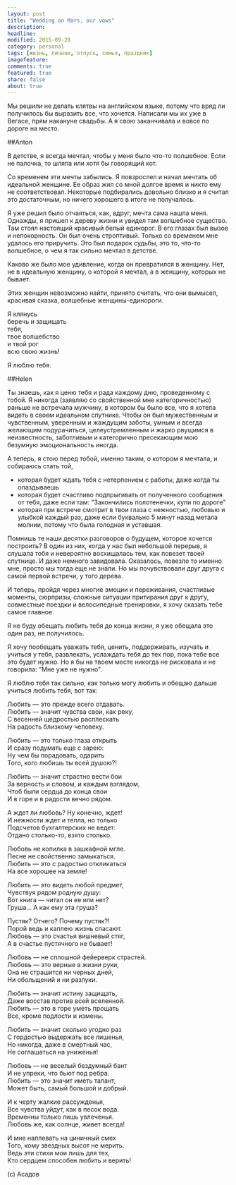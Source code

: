```yaml
---
layout: post
title: "Wedding on Mars, our vows"
description: 
headline: 
modified: 2015-09-28
category: personal
tags: [жизнь, личное, отпуск, семья, праздник]
imagefeature:
comments: true
featured: true
share: false
about: true
---
```


Мы решили не делать клятвы на английском языке, потому что вряд ли получилось бы выразить все, что хочется. Написали мы их уже в Вегасе, прям накануне свадьбы. А я свою заканчивала и вовсе по дороге на место.

##Anton

В детстве, я всегда мечтал, чтобы у меня было что-то полшебное. Если не палочка, то шляпа или хотя бы говорящий кот.

Со временем эти мечты забылись. Я повзрослел и начал мечтать об идеальной женщине. Ее образ жил со мной долгое время и никто ему не соответствовал. Некоторые подбирались довольно близко и я считал это достаточным, но ничего хорошего в итоге не получалось. 

Я уже решил было отчаяться, как, вдруг, мечта сама нашла меня. Однажды, я пришел к дереву жизни и увидел там волшебное существо. Там стоял настоящий красивый белый единорог. В его глазах был вызов и непокорность. Он был очень строптивый. Только со временем мне удалось его приручить. Это был подарок судьбы, это то, что-то волшебное, о чем я так сильно мечтал в детстве.

Каково же было мое удивление, когда он превратился в женщину. Нет, не в идеальную женщину, о которой я мечтал, а в женщину, которых не бывает.

Этих женщин невозможно найти, принято считать, что они вымысел, красивая сказка, волшебные женщины-единороги.

Я клянусь <br>
беречь и защищать <br>
тебя,<br>
твое волшебство<br>
и твой рог<br>
всю свою жизнь!<br>

Я люблю тебя.


##Helen

Ты знаешь, как я ценю тебя и рада каждому дню, проведенному с тобой. Я никогда (заявляю со свойственной мне категоричностью) раньше не встречала мужчину, в котором бы было все, что я хотела видеть в своем идеальном спутнике. Чтобы он был мужественным и чувственным, уверенным и жаждущим заботы, умным и всегда желающим подурачиться, целеустремленным и жарко рвущимся в неизвестность, заботливым и категорично пресекающим мою безумную эмоциональность иногда.

А теперь, я стою перед тобой, именно таким, о котором я мечтала, и собираюсь стать той, 

* которая будет ждать тебя с нетерпением с работы, даже когда ты опаздываешь 
* которая будет счастливо подпрыгивать от полученного сообщения от тебя, даже если там: "Закончились полотенечки, купи по дороге"
* которая при встрече смотрит в твои глаза с нежностью, любовью и улыбкой каждый раз, даже если буквально 5 минут назад метала молнии, потому что была голодная и уставшая.

Помнишь те наши десятки разговоров о будущем, которое хочется построить? В один из них, когда у нас был небольшой перерыв, я слушала тобя и невероятно восхищалась тем, как повезет твоей спутнице. И даже немного завидовала. Оказалось, повезло то именно мне, просто мы тогда еще не знали. Но мы почувствовали друг друга с самой первой встречи, у того дерева.

И теперь, пройдя через многие эмоции и переживания, счастливые моменты, сюрпризы, сложные ситуации притирания друг к другу, совместные поездки и велосипедные тренировки, я хочу сказать тебе самое главное.

Я не буду обещать любить тебя до конца жизни, я уже обещала это один раз, не получилось.

Я хочу пообещать уважать тебя, ценить, поддерживать, изучать и учиться у тебя, развлекать, услаждать тебя до тех пор, пока тебе все это будет нужно. Но я бы на твоем месте никогда не рисковала и не говорила: "Мне уже не нужно".

Я люблю тебя так сильно, как только могу любить и обещаю дальше учиться любить тебя, вот так:

Любить — это прежде всего отдавать. <br>
Любить — значит чувства свои, как реку, <br>
С весенней щедростью расплескать <br>
На радость близкому человеку.

Любить — это только глаза открыть<br>
И сразу подумать еще с зарею:<br>
Ну чем бы порадовать, одарить<br>
Того, кого любишь ты всей душою?!

Любить — значит страстно вести бои<br>
За верность и словом, и каждым взглядом,<br>
Чтоб были сердца до конца свои<br>
И в горе и в радости вечно рядом.

А ждет ли любовь? Ну конечно, ждет!<br>
И нежности ждет и тепла, но только<br>
Подсчетов бухгалтерских не ведет:<br>
Отдано столько-то, взято столько.

Любовь не копилка в зашкафной мгле.<br>
Песне не свойственно замыкаться.<br>
Любить — это с радостью откликаться<br>
На все хорошее на земле!

Любить — это видеть любой предмет,<br>
Чувствуя рядом родную душу:<br>
Вот книга — читал он ее или нет?<br>
Груша... А как ему эта груша?

Пустяк? Отчего? Почему пустяк?!<br>
Порой ведь и каплею жизнь спасают.<br>
Любовь — это счастья вишневый стяг,<br>
А в счастье пустячного не бывает!

Любовь — не сплошной фейерверк страстей.<br>
Любовь — это верные в жизни руки,<br>
Она не страшится ни черных дней,<br>
Ни обольщений и ни разлуки.

Любить — значит истину защищать,<br>
Даже восстав против всей вселенной.<br>
Любить — это в горе уметь прощать<br>
Все, кроме подлости и измены.

Любить — значит сколько угодно раз<br>
С гордостью выдержать все лишенья,<br>
Но никогда, даже в смертный час,<br>
Не соглашаться на униженья!

Любовь — не веселый бездумный бант<br>
И не упреки, что бьют под ребра.<br>
Любить — это значит иметь талант,<br>
Может быть, самый большой и добрый.

И к черту жалкие рассужденья,<br>
Все чувства уйдут, как в песок вода.<br>
Временны только лишь увлеченья.<br>
Любовь же, как солнце, живет всегда!

И мне наплевать на циничный смех<br>
Того, кому звездных высот не мерить.<br>
Ведь эти стихи мои лишь для тех,<br>
Кто сердцем способен любить и верить!

(с) Асадов

